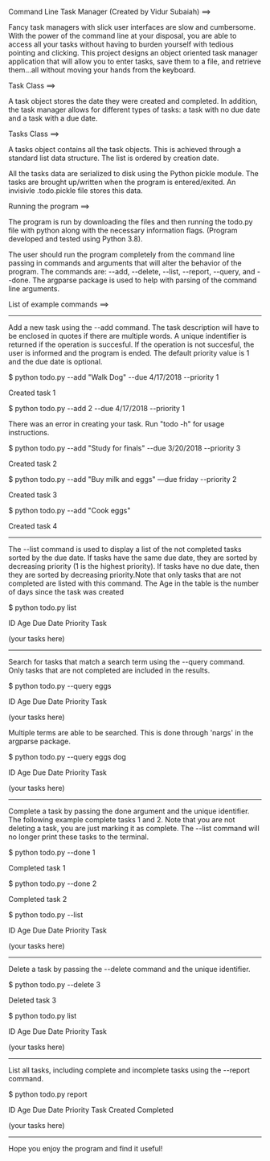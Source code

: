 Command Line Task Manager (Created by Vidur Subaiah) ==>

Fancy task managers with slick user interfaces are slow and cumbersome. With the power of the command line at your disposal, you are able to access all your tasks without having to burden yourself with tedious pointing and clicking. This project designs an object oriented task manager application that will allow you to enter tasks, save them to a file, and retrieve them...all without moving your hands from the keyboard.


Task Class ==>

A task object stores the date they were created and completed. In addition, the task manager allows for different types of tasks: a task with no due date and a task with a due date.


Tasks Class ==>

A tasks object contains all the task objects. This is achieved through a standard list data structure. The list is ordered by creation date. 

All the tasks data are serialized to disk using the Python pickle module. The tasks are brought up/written when the program is entered/exited. An invisivle .todo.pickle file stores this data. 


Running the program ==>

The program is run by downloading the files and then running the todo.py file with python along with the necessary information flags. (Program developed and tested using Python 3.8).

The user should run the program completely from the command line passing in commands and arguments that will alter the behavior of the program. The commands are: --add, --delete, --list, --report, --query, and --done. The argparse package is used to help with parsing of the command line arguments. 


List of example commands ==>

----

Add a new task using the --add command. The task description will have to be enclosed in quotes if there are multiple words. A unique indentifier is returned if the operation is succesful. If the operation is not succesful, the user is informed and the program is ended. The default priority value is 1 and the due date is optional. 

$ python todo.py --add "Walk Dog" --due 4/17/2018 --priority 1 

Created task 1

$ python todo.py --add 2 --due 4/17/2018 --priority 1 

There was an error in creating your task. Run "todo -h" for usage instructions.

$ python todo.py --add "Study for finals" --due 3/20/2018 --priority 3 

Created task 2

$ python todo.py --add "Buy milk and eggs" —due friday --priority 2 

Created task 3

$ python todo.py --add "Cook eggs" 

Created task 4

----

The --list command is used to display a list of the not completed tasks sorted by the due date. If tasks have the same due date, they are sorted by decreasing priority (1 is the highest priority). If tasks have no due date, then they are sorted by decreasing priority.Note that only tasks that are not completed are listed with this command. The Age in the table is the number of days since the task was created

$ python todo.py list

ID   Age  Due Date   Priority   Task

(your tasks here)

----

Search for tasks that match a search term using the --query command. Only tasks that are not completed are included in the results. 

$ python todo.py --query eggs

ID   Age  Due Date   Priority   Task

(your tasks here)

Multiple terms are able to be searched. This is done through 'nargs' in the argparse package. 

$ python todo.py --query eggs dog

ID   Age  Due Date   Priority   Task

(your tasks here)

----

Complete a task by passing the done argument and the unique identifier. The following example complete tasks 1 and 2. Note that you are not deleting a task, you are just marking it as complete. The --list command will no longer print these tasks to the terminal. 

$ python todo.py --done 1 

Completed task 1

$ python todo.py --done 2 

Completed task 2

$ python todo.py --list

ID   Age  Due Date   Priority   Task

(your tasks here)

----

Delete a task by passing the --delete command and the unique identifier. 

$ python todo.py --delete 3 

Deleted task 3

$ python todo.py list

ID   Age  Due Date   Priority   Task

(your tasks here)

----

List all tasks, including complete and incomplete tasks using the --report command. 

$ python todo.py report

ID   Age  Due Date   Priority   Task    Created   Completed

(your tasks here)

----

Hope you enjoy the program and find it useful!